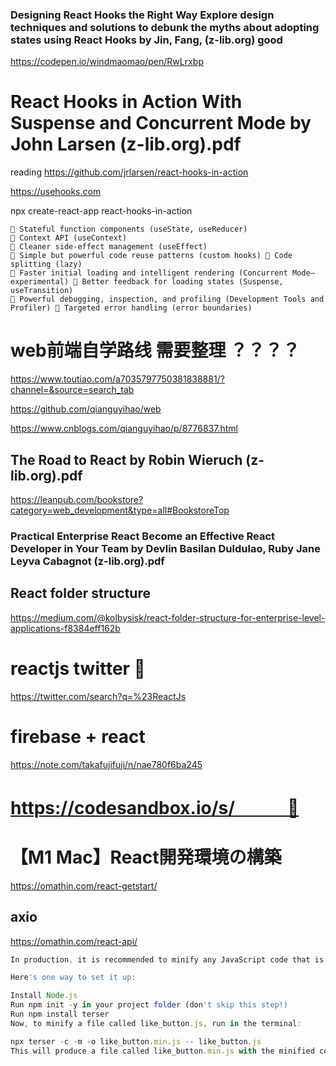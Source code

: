 ### Designing React Hooks the Right Way Explore design techniques and solutions to debunk the myths about adopting states using React Hooks by Jin, Fang, (z-lib.org) good
https://codepen.io/windmaomao/pen/RwLrxbp




# React Hooks in Action With Suspense and Concurrent Mode by John Larsen (z-lib.org).pdf
reading
https://github.com/jrlarsen/react-hooks-in-action

https://usehooks.com

npx create-react-app react-hooks-in-action

```react
 Stateful function components (useState, useReducer)
 Context API (useContext)
 Cleaner side-effect management (useEffect)
 Simple but powerful code reuse patterns (custom hooks)  Code splitting (lazy)
 Faster initial loading and intelligent rendering (Concurrent Mode—experimental)  Better feedback for loading states (Suspense, useTransition)
 Powerful debugging, inspection, and profiling (Development Tools and Profiler)  Targeted error handling (error boundaries)
```

# web前端自学路线 需要整理 ？？？？
https://www.toutiao.com/a7035797750381838881/?channel=&source=search_tab

https://github.com/qianguyihao/web

https://www.cnblogs.com/qianguyihao/p/8776837.html

## The Road to React by Robin Wieruch (z-lib.org).pdf
https://leanpub.com/bookstore?category=web_development&type=all#BookstoreTop

### Practical Enterprise React Become an Effective React Developer in Your Team by Devlin Basilan Duldulao, Ruby Jane Leyva Cabagnot (z-lib.org).pdf

## React folder structure
https://medium.com/@kolbysisk/react-folder-structure-for-enterprise-level-applications-f8384eff162b

# reactjs twitter 🔴
https://twitter.com/search?q=%23ReactJs

# firebase + react
https://note.com/takafujifuji/n/nae780f6ba245

# https://codesandbox.io/s/　　　🔴

# 【M1 Mac】React開発環境の構築
https://omathin.com/react-getstart/

## axio
https://omathin.com/react-api/

```javascript
In production, it is recommended to minify any JavaScript code that is included with your application. Minification can help your website load several times faster, especially as the size of your JavaScript source code grows.

Here's one way to set it up:

Install Node.js
Run npm init -y in your project folder (don't skip this step!)
Run npm install terser
Now, to minify a file called like_button.js, run in the terminal:

npx terser -c -m -o like_button.min.js -- like_button.js
This will produce a file called like_button.min.js with the minified code in the same directory. If you're typing this often, you can create an npm script to give this command a name.
```

